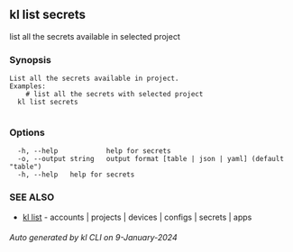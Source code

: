 ## kl list secrets

list all the secrets available in selected project

### Synopsis

```
List all the secrets available in project.
Examples:
	# list all the secrets with selected project
  kl list secrets


```

### Options

```
  -h, --help            help for secrets
  -o, --output string   output format [table | json | yaml] (default "table")
  -h, --help   help for secrets
```

### SEE ALSO

* [kl list](kl_list.md)  - accounts | projects | devices | configs | secrets | apps

###### Auto generated by kl CLI on 9-January-2024
